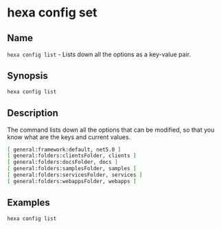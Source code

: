 # hexa config set

## Name

`hexa config list` - Lists down all the options as a key-value pair.

## Synopsis

```bash
hexa config list
```

## Description

The command lists down all the options that can be modified, so that you know what are the keys and current values.

```bash
[ general:framework:default, net5.0 ]
[ general:folders:clientsFolder, clients ]
[ general:folders:docsFolder, docs ]
[ general:folders:samplesFolder, samples ]
[ general:folders:servicesFolder, services ]
[ general:folders:webappsFolder, webapps ]
```

## Examples

```bash
hexa config list
```
